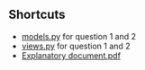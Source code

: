 ## Shortcuts

* [models.py](https://github.com/abdullah-taha/Evreka-Evaluation-Questions/blob/master/evreka/models.py) for question 1 and 2
* [views.py](https://github.com/abdullah-taha/Evreka-Evaluation-Questions/blob/master/evreka/views.py) for question 1 and 2
* [Explanatory document.pdf](https://github.com/abdullah-taha/Evreka-Evaluation-Questions/blob/master/Explanatory%20document.pdf)
